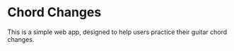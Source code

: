 # Chord Changes

This is a simple web app, designed to help users practice their guitar chord changes.
